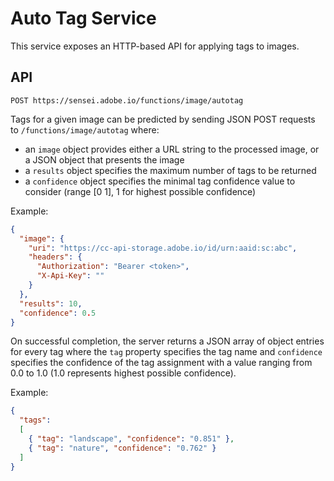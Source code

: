 # Auto Tag Service

This service exposes an HTTP-based API for applying tags to images.

## API

```
POST https://sensei.adobe.io/functions/image/autotag
```

Tags for a given image can be predicted by sending JSON POST requests to `/functions/image/autotag` where:

* an `image` object provides either a URL string to the processed image, or a JSON object that presents the image
* a `results` object specifies the maximum number of tags to be returned
* a `confidence` object specifies the minimal tag confidence value to consider (range [0 1], 1 for highest possible confidence)

Example:

```json
{
  "image": {
    "uri": "https://cc-api-storage.adobe.io/id/urn:aaid:sc:abc",
    "headers": {
      "Authorization": "Bearer <token>",
      "X-Api-Key": ""
    }
  },
  "results": 10,
  "confidence": 0.5
}
```

On successful completion, the server returns a JSON array of object entries for every tag where the `tag` property specifies the tag name and `confidence` specifies the confidence of the tag assignment with a value ranging from 0.0 to 1.0 (1.0 represents highest possible confidence).

Example:

```json
{
  "tags":
  [
    { "tag": "landscape", "confidence": "0.851" },
    { "tag": "nature", "confidence": "0.762" }
  ]
}
```
